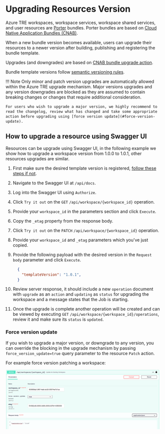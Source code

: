 <!-- markdownlint-disable-file MD046 -->
# Upgrading Resources Version

Azure TRE workspaces, workspace services, workspace shared services, and user resources are [Porter](https://porter.sh/) bundles. Porter bundles are based on [Cloud Native Application Bundles (CNAB)](https://cnab.io/).

When a new bundle version becomes available, users can upgrade their resources to a newer version after building, publishing and registering the bundle template.

Upgrades (and downgrades) are based on [CNAB bundle upgrade action](https://getporter.org/bundle/manifest/#bundle-actions).

Bundle template versions follow [semantic versioning rules](../tre-workspace-authors/authoring-workspace-templates.md#versioning).

!!! Note
    Only minor and patch version upgrades are automatically allowed within the Azure TRE upgrade mechanism. Major versions upgrades and any version downgrades are blocked as they are assumed to contain breaking changes or changes that require additional consideration.

    For users who wish to upgrade a major version, we highly recommend to read the changelog, review what has changed and take some appropriate action before upgrading using [force version update](#force-version-update).

## How to upgrade a resource using Swagger UI

Resources can be upgrade using Swagger UI, in the following example we show how to upgrade a workspace version from 1.0.0 to 1.0.1, other resources upgrades are similar.

1. First make sure the desired template version is registered, [follow these steps if not](../tre-admins/registering-templates.md).

1. Navigate to the Swagger UI at `/api/docs`.

1. Log into the Swagger UI using `Authorize`.

1. Click `Try it out` on the `GET` `/api/workspace/{workspace_id}` operation.

1. Provide your `workspace_id` in the parameters section and click `Execute`.

1. Copy the `_etag` property from the response body.

1. Click `Try it out` on the `PATCH` `/api/workspace/{workspace_id}` operation.

1. Provide your `workspace_id` and `_etag` parameters which you've just copied.

1. Provide the following payload with the desired version in the `Request body` parameter and click `Execute`.

    ```json
      {
        "templateVersion": "1.0.1",
      }
    ```
1. Review server response, it should include a new `operation` document with `upgrade` as an `action` and `updating` as `status` for upgrading the workspace and a message states that the Job is starting.

1. Once the upgrade is complete another operation will be created and can be viewed by executing `GET` `/api/workspace/{workspace_id}/operations`, review it and make sure its `status` is `updated`.

### Force version update
If you wish to upgrade a major version, or downgrade to any version, you can override the blocking in the upgrade mechanism by passing `force_version_update=true` query parameter to the resource `Patch` action.

For example force version patching a workspace:

![Force version update](../assets/swagger_force_version_update.png)


